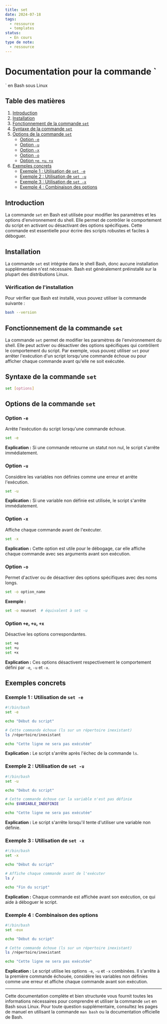 ```yaml
---
title: set
date: 2024-07-18
tags:
  - ressource
  - templates
status:
  - En cours
type de note:
  - ressource
---
```

# Documentation pour la commande `
` en Bash sous Linux

## Table des matières
1. [Introduction](#introduction)
2. [Installation](#installation)
3. [Fonctionnement de la commande `set`](#fonctionnement-de-la-commande-set)
4. [Syntaxe de la commande `set`](#syntaxe-de-la-commande-set)
5. [Options de la commande `set`](#options-de-la-commande-set)
    - [Option `-e`](#option--e)
    - [Option `-u`](#option--u)
    - [Option `-x`](#option--x)
    - [Option `-o`](#option--o)
    - [Option `+e`, `+u`, `+x`](#option--e--u--x)
6. [Exemples concrets](#exemples-concrets)
    - [Exemple 1 : Utilisation de `set -e`](#exemple-1--utilisation-de-set--e)
    - [Exemple 2 : Utilisation de `set -u`](#exemple-2--utilisation-de-set--u)
    - [Exemple 3 : Utilisation de `set -x`](#exemple-3--utilisation-de-set--x)
    - [Exemple 4 : Combinaison des options](#exemple-4--combinaison-des-options)

## Introduction

La commande `set` en Bash est utilisée pour modifier les paramètres et les options d'environnement du shell. Elle permet de contrôler le comportement du script en activant ou désactivant des options spécifiques. Cette commande est essentielle pour écrire des scripts robustes et faciles à déboguer.

## Installation

La commande `set` est intégrée dans le shell Bash, donc aucune installation supplémentaire n'est nécessaire. Bash est généralement préinstallé sur la plupart des distributions Linux.

### Vérification de l'installation

Pour vérifier que Bash est installé, vous pouvez utiliser la commande suivante :

```bash
bash --version
```

## Fonctionnement de la commande `set`

La commande `set` permet de modifier les paramètres de l'environnement du shell. Elle peut activer ou désactiver des options spécifiques qui contrôlent le comportement du script. Par exemple, vous pouvez utiliser `set` pour arrêter l'exécution d'un script lorsqu'une commande échoue ou pour afficher chaque commande avant qu'elle ne soit exécutée.

## Syntaxe de la commande `set`

```bash
set [options]
```

## Options de la commande `set`

### Option `-e`

Arrête l'exécution du script lorsqu'une commande échoue.

```bash
set -e
```

**Explication :** Si une commande retourne un statut non nul, le script s'arrête immédiatement.

### Option `-u`

Considère les variables non définies comme une erreur et arrête l'exécution.

```bash
set -u
```

**Explication :** Si une variable non définie est utilisée, le script s'arrête immédiatement.

### Option `-x`

Affiche chaque commande avant de l'exécuter.

```bash
set -x
```

**Explication :** Cette option est utile pour le débogage, car elle affiche chaque commande avec ses arguments avant son exécution.

### Option `-o`

Permet d'activer ou de désactiver des options spécifiques avec des noms longs.

```bash
set -o option_name
```

**Exemple :**

```bash
set -o nounset  # équivalent à set -u
```

### Option `+e`, `+u`, `+x`

Désactive les options correspondantes.

```bash
set +e
set +u
set +x
```

**Explication :** Ces options désactivent respectivement le comportement défini par `-e`, `-u` et `-x`.

## Exemples concrets

### Exemple 1 : Utilisation de `set -e`

```bash
#!/bin/bash
set -e

echo "Début du script"

# Cette commande échoue (ls sur un répertoire inexistant)
ls /répertoire/inexistant

echo "Cette ligne ne sera pas exécutée"
```

**Explication :** Le script s'arrête après l'échec de la commande `ls`.

### Exemple 2 : Utilisation de `set -u`

```bash
#!/bin/bash
set -u

echo "Début du script"

# Cette commande échoue car la variable n'est pas définie
echo $VARIABLE_INDEFINIE

echo "Cette ligne ne sera pas exécutée"
```

**Explication :** Le script s'arrête lorsqu'il tente d'utiliser une variable non définie.

### Exemple 3 : Utilisation de `set -x`

```bash
#!/bin/bash
set -x

echo "Début du script"

# Affiche chaque commande avant de l'exécuter
ls /

echo "Fin du script"
```

**Explication :** Chaque commande est affichée avant son exécution, ce qui aide à déboguer le script.

### Exemple 4 : Combinaison des options

```bash
#!/bin/bash
set -eux

echo "Début du script"

# Cette commande échoue (ls sur un répertoire inexistant)
ls /répertoire/inexistant

echo "Cette ligne ne sera pas exécutée"
```

**Explication :** Le script utilise les options `-e`, `-u` et `-x` combinées. Il s'arrête à la première commande échouée, considère les variables non définies comme une erreur et affiche chaque commande avant son exécution.

---

Cette documentation complète et bien structurée vous fournit toutes les informations nécessaires pour comprendre et utiliser la commande `set` en Bash sous Linux. Pour toute question supplémentaire, consultez les pages de manuel en utilisant la commande `man bash` ou la documentation officielle de Bash.